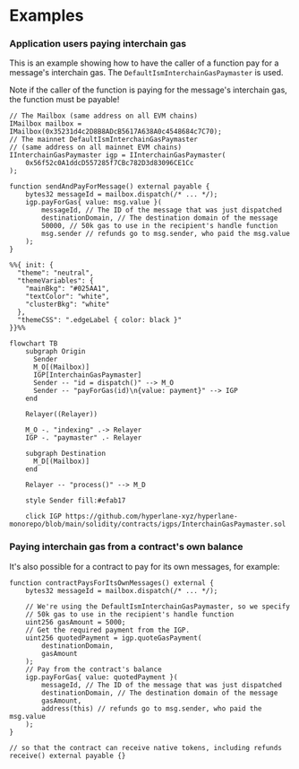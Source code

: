 # Examples

### Application users paying interchain gas

This is an example showing how to have the caller of a function pay for a message's interchain gas. The `DefaultIsmInterchainGasPaymaster` is used.

Note if the caller of the function is paying for the message's interchain gas, the function must be payable!

```solidity
// The Mailbox (same address on all EVM chains)
IMailbox mailbox = IMailbox(0x35231d4c2D8B8ADcB5617A638A0c4548684c7C70);
// The mainnet DefaultIsmInterchainGasPaymaster
// (same address on all mainnet EVM chains)
IInterchainGasPaymaster igp = IInterchainGasPaymaster(
    0x56f52c0A1ddcD557285f7CBc782D3d83096CE1Cc
);

function sendAndPayForMessage() external payable {
    bytes32 messageId = mailbox.dispatch(/* ... */);
    igp.payForGas{ value: msg.value }(
        messageId, // The ID of the message that was just dispatched
        destinationDomain, // The destination domain of the message
        50000, // 50k gas to use in the recipient's handle function
        msg.sender // refunds go to msg.sender, who paid the msg.value
    );
}
```

```mermaid
%%{ init: {
  "theme": "neutral",
  "themeVariables": {
    "mainBkg": "#025AA1",
    "textColor": "white",
    "clusterBkg": "white"
  },
  "themeCSS": ".edgeLabel { color: black }"
}}%%

flowchart TB
    subgraph Origin
      Sender
      M_O[(Mailbox)]
      IGP[InterchainGasPaymaster]
      Sender -- "id = dispatch()" --> M_O
      Sender -- "payForGas(id)\n{value: payment}" --> IGP
    end

    Relayer((Relayer))

    M_O -. "indexing" .-> Relayer
    IGP -. "paymaster" .- Relayer

    subgraph Destination
      M_D[(Mailbox)]
    end

    Relayer -- "process()" --> M_D

    style Sender fill:#efab17

    click IGP https://github.com/hyperlane-xyz/hyperlane-monorepo/blob/main/solidity/contracts/igps/InterchainGasPaymaster.sol
```

### Paying interchain gas from a contract's own balance

It's also possible for a contract to pay for its own messages, for example:

```solidity
function contractPaysForItsOwnMessages() external {
    bytes32 messageId = mailbox.dispatch(/* ... */);

    // We're using the DefaultIsmInterchainGasPaymaster, so we specify
    // 50k gas to use in the recipient's handle function
    uint256 gasAmount = 5000; 
    // Get the required payment from the IGP.
    uint256 quotedPayment = igp.quoteGasPayment(
        destinationDomain,
        gasAmount
    );
    // Pay from the contract's balance
    igp.payForGas{ value: quotedPayment }(
        messageId, // The ID of the message that was just dispatched
        destinationDomain, // The destination domain of the message
        gasAmount,
        address(this) // refunds go to msg.sender, who paid the msg.value
    );
}

// so that the contract can receive native tokens, including refunds
receive() external payable {}
```
